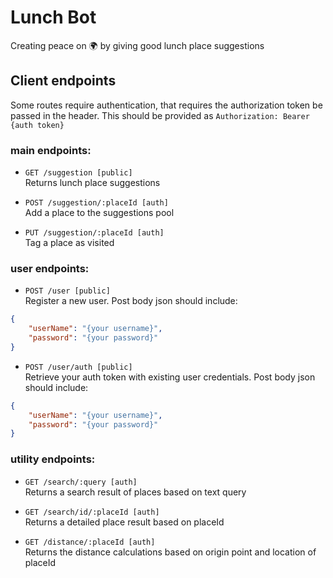 # Lunch Bot
Creating peace on 🌍 by giving good lunch place suggestions

## Client endpoints

Some routes require authentication, that requires the authorization token be passed in the header. This should be provided as `Authorization: Bearer {auth token}`

### main endpoints:
- `GET /suggestion [public]`\
Returns lunch place suggestions

- `POST /suggestion/:placeId [auth]`\
Add a place to the suggestions pool

- `PUT /suggestion/:placeId [auth]`\
Tag a place as visited

### user endpoints:
- `POST /user [public]`\
Register a new user. Post body json should include:
```json
{
    "userName": "{your username}",
    "password": "{your password}"
}
```

- `POST /user/auth [public]`\
Retrieve your auth token with existing user credentials.
Post body json should include:
```json
{
    "userName": "{your username}",
    "password": "{your password}"
}
```

### utility endpoints:

- `GET /search/:query [auth]`\
Returns a search result of places based on text query

- `GET /search/id/:placeId [auth]`\
Returns a detailed place result based on placeId

- `GET /distance/:placeId [auth]`\
Returns the distance calculations based on origin point and location of placeId